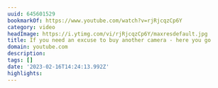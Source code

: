 ```yaml
---
uuid: 645601529
bookmarkOf: https://www.youtube.com/watch?v=rjRjcqzCp6Y
category: video
headImage: https://i.ytimg.com/vi/rjRjcqzCp6Y/maxresdefault.jpg
title: If you need an excuse to buy another camera - here you go
domain: youtube.com
description: 
tags: []
date: '2023-02-16T14:24:13.992Z'
highlights: 
---
```




